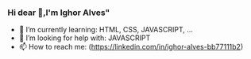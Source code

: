 ### Hi dear 👋,I'm Ighor Alves"



- 🌱 I’m currently learning: HTML, CSS, JAVASCRIPT, ...
- 🤔 I’m looking for help with: JAVASCRIPT 
- 📫 How to reach me: (https://linkedin.com/in/ighor-alves-bb77111b2)


